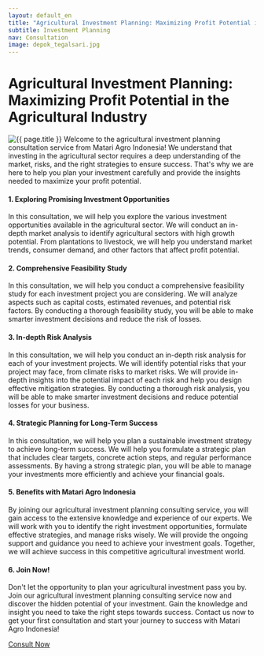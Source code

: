 ```yaml
---
layout: default_en
title: "Agricultural Investment Planning: Maximizing Profit Potential in the Agricultural Industry"
subtitle: Investment Planning
nav: Consultation
image: depok_tegalsari.jpg
---
```


<h1>Agricultural Investment Planning: Maximizing Profit Potential in the Agricultural Industry</h1>
<img src="{{ site.url }}/img/{{ page.image }}" alt="{{ page.title }}" class="img-fluid rounded img-content-right">
Welcome to the agricultural investment planning consultation service from Matari Agro Indonesia! We understand that investing in the agricultural sector requires a deep understanding of the market, risks, and the right strategies to ensure success. That's why we are here to help you plan your investment carefully and provide the insights needed to maximize your profit potential.

#### 1. Exploring Promising Investment Opportunities

In this consultation, we will help you explore the various investment opportunities available in the agricultural sector. We will conduct an in-depth market analysis to identify agricultural sectors with high growth potential. From plantations to livestock, we will help you understand market trends, consumer demand, and other factors that affect profit potential.

#### 2. Comprehensive Feasibility Study

In this consultation, we will help you conduct a comprehensive feasibility study for each investment project you are considering. We will analyze aspects such as capital costs, estimated revenues, and potential risk factors. By conducting a thorough feasibility study, you will be able to make smarter investment decisions and reduce the risk of losses.

#### 3. In-depth Risk Analysis

In this consultation, we will help you conduct an in-depth risk analysis for each of your investment projects. We will identify potential risks that your project may face, from climate risks to market risks. We will provide in-depth insights into the potential impact of each risk and help you design effective mitigation strategies. By conducting a thorough risk analysis, you will be able to make smarter investment decisions and reduce potential losses for your business.

#### 4. Strategic Planning for Long-Term Success

In this consultation, we will help you plan a sustainable investment strategy to achieve long-term success. We will help you formulate a strategic plan that includes clear targets, concrete action steps, and regular performance assessments. By having a strong strategic plan, you will be able to manage your investments more efficiently and achieve your financial goals.

#### 5. Benefits with Matari Agro Indonesia

By joining our agricultural investment planning consulting service, you will gain access to the extensive knowledge and experience of our experts. We will work with you to identify the right investment opportunities, formulate effective strategies, and manage risks wisely. We will provide the ongoing support and guidance you need to achieve your investment goals. Together, we will achieve success in this competitive agricultural investment world.

#### 6. Join Now!

Don't let the opportunity to plan your agricultural investment pass you by. Join our agricultural investment planning consulting service now and discover the hidden potential of your investment. Gain the knowledge and insight you need to take the right steps towards success. Contact us now to get your first consultation and start your journey to success with Matari Agro Indonesia!

<a class="btn btn-primary" href="{{ site.url }}/contact">Consult Now</a>
